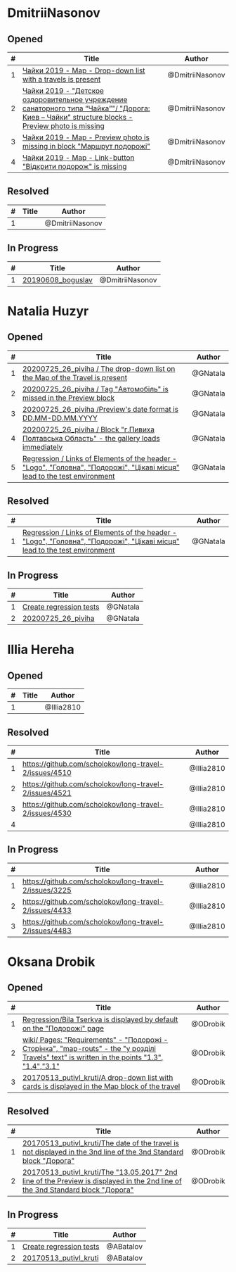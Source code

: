 # DmitriiNasonov

## Opened

| #   | Title | Author
| --- | ---   | ----
| 1   |[Чайки 2019 - Map - Drop-down list with a travels is present](https://github.com/scholokov/long-travel-2/issues/4545)|@DmitriiNasonov
| 2   |[Чайки 2019 - "Детское оздоровительное учреждение санаторного типа “Чайка”"/ "Дорога: Киев – Чайки" structure blocks - Preview photo is missing](https://github.com/scholokov/long-travel-2/issues/4548)|@DmitriiNasonov
| 3   |[Чайки 2019 - Map - Preview photo is missing in block "Маршрут подорожі"](https://github.com/scholokov/long-travel-2/issues/4547)|@DmitriiNasonov
| 4   |[Чайки 2019 - Map - Link-button "Відкрити подорож" is missing](https://github.com/scholokov/long-travel-2/issues/4546)|@DmitriiNasonov



## Resolved
| #   | Title | Author
| --- | ---   | ----
| 1   |[]()|@DmitriiNasonov



## In Progress
| #   | Title | Author
| --- | ---   | ----
| 1   |[20190608_boguslav](https://github.com/scholokov/long-travel-2/issues/4074)|@DmitriiNasonov


# Natalia Huzyr

## Opened

| #   | Title | Author
| --- | ---   | ----
| 1   | [20200725_26_piviha / The drop-down list on the Map of the Travel is present ](https://github.com/scholokov/long-travel-2/issues/4549)   | @GNatala
| 2   | [20200725_26_piviha / Tag "Автомобіль" is missed in the Preview block](https://github.com/scholokov/long-travel-2/issues/4550)   | @GNatala
| 3   | [20200725_26_piviha /Preview's date format is DD.MM-DD.MM.YYYY](https://github.com/scholokov/long-travel-2/issues/4551)   | @GNatala
| 4   | [20200725_26_piviha / Block "г.Пивиха Полтавська Область" - the gallery loads immediately](https://github.com/scholokov/long-travel-2/issues/4552)   | @GNatala
| 5   | [Regression / Links of Elements of the header - "Logo", "Головна", "Подорожі", "Цікаві місця" lead to the test environment](https://github.com/scholokov/long-travel-2/issues/4544)   | @GNatala





## Resolved
| #   | Title | Author
| --- | ---   | ----
| 1   | [Regression / Links of Elements of the header - "Logo", "Головна", "Подорожі", "Цікаві місця" lead to the test environment](https://github.com/scholokov/long-travel-2/issues/4544)   | @GNatala





## In Progress
| #   | Title | Author
| --- | ---   | ----
| 1   | [Create regression tests](https://github.com/scholokov/long-travel-2/issues/4237)   | @GNatala
| 2   | [20200725_26_piviha ](https://github.com/scholokov/long-travel-2/issues/4087)   | @GNatala


# Illia Hereha

## Opened

| #   | Title | Author
| --- | ---   | ----
| 1   |  | @Illia2810


## Resolved
| #   | Title | Author
| --- | ---   | ----
| 1   |[https://github.com/scholokov/long-travel-2/issues/4510  ](https://github.com/scholokov/long-travel-2/issues/4510)   | @Illia2810
| 2   |[https://github.com/scholokov/long-travel-2/issues/4521  ](https://github.com/scholokov/long-travel-2/issues/4521)   | @Illia2810
| 3   |[https://github.com/scholokov/long-travel-2/issues/4530  ](https://github.com/scholokov/long-travel-2/issues/4530)   | @Illia2810
| 4   |   | @Illia2810



## In Progress

| #   | Title | Author
| --- | ---   | ----
| 1   |[https://github.com/scholokov/long-travel-2/issues/3225  ](https://github.com/scholokov/long-travel-2/issues/3225)   | @Illia2810
| 2   |[https://github.com/scholokov/long-travel-2/issues/4433  ](https://github.com/scholokov/long-travel-2/issues/4433)   | @Illia2810
| 3   |[https://github.com/scholokov/long-travel-2/issues/4483  ](https://github.com/scholokov/long-travel-2/issues/4483)   | @Illia2810


# Oksana Drobik

## Opened

| #   | Title | Author
| --- | ---   | ----
| 1   | [Regression/Bila Tserkva is displayed by default on the "Подорожі" page ](https://github.com/users/scholokov/projects/4/views/3?pane=issue&itemId=41904386)   | @ODrobik
| 2   | [wiki/ Pages: "Requirements" - "Подорожі - Сторінка", "map-routs" - the "у розділі Travels" text" is written in the points "1.3", "1.4","3.1"](https://github.com/users/scholokov/projects/4/views/3?pane=issue&itemId=41898685)   | @ODrobik
| 3   | [20170513_putivl_kruti/A drop-down list with cards is displayed in the Map block of the travel](https://github.com/users/scholokov/projects/4/views/3?pane=issue&itemId=41837989)   | @ODrobik

## Resolved
| #   | Title | Author
| --- | ---   | ----
| 1   | [20170513_putivl_kruti/The date of the travel is not displayed in the 3nd line of the 3nd Standard block "Дорога"](https://github.com/users/scholokov/projects/4/views/3?pane=issue&itemId=40606710)   | @ODrobik
| 2   | [20170513_putivl_kruti/The "13.05.2017" 2nd line of the Preview is displayed in the 2nd line of the 3nd Standard block "Дорога"](https://github.com/users/scholokov/projects/4/views/3?pane=issue&itemId=40606008)   | @ODrobik


## In Progress
| #   | Title | Author
| --- | ---   | ----
| 1   | [Create regression tests](https://github.com/scholokov/long-travel-2/issues/4237)   | @ABatalov
| 2   | [20170513_putivl_kruti](https://github.com/scholokov/long-travel-2/issues/3229)   | @ABatalov
